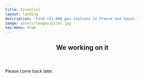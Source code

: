 ```yaml
---
title: EssenCiel
layout: landing
description: 'Find +21,000 gas stations in France and Spain.'
image: assets/images/pic07.jpg
nav-menu: true
---
```



<!-- Main -->
<div id="main">

<!-- One -->
<section id="one">
	<div class="inner">
		<header class="major">
			<h2>We working on it</h2>
		</header>
		<p>Please come back later.</p>
    </div>
</section>

</div>
